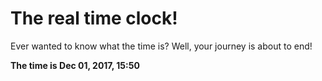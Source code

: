 # The real time clock!

Ever wanted to know what the time is? Well, your journey is about to end!

**The time is Dec 01, 2017, 15:50**